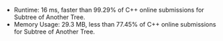 * Runtime: 16 ms, faster than 99.29% of C++ online submissions for Subtree of Another Tree.
* Memory Usage: 29.3 MB, less than 77.45% of C++ online submissions for Subtree of Another Tree.
